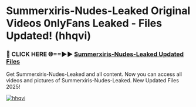 # Summerxiris-Nudes-Leaked Original Videos 0nlyFans Leaked - Files Updated! (hhqvi)

<h3>🔴 CLICK HERE 🌐==►► <a href="https://tinyurl.com/yc6ubb5a" rel="nofollow">Summerxiris-Nudes-Leaked Updated Files</a></h3>

Get Summerxiris-Nudes-Leaked and all content. Now you can access all videos and pictures of Summerxiris-Nudes-Leaked. New Updated Files 2025!

[![hhqvi](https://i.imgur.com/7eu0CRL.gif)](https://tinyurl.com/yc6ubb5a)
